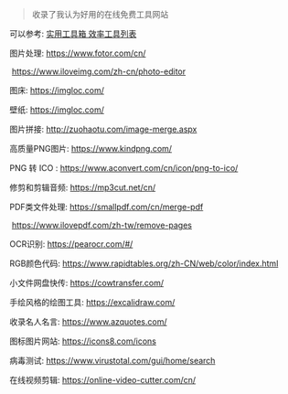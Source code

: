 > 收录了我认为好用的在线免费工具网站

可以参考: [实用工具箱 ](https://csdiy.wiki/必学工具/tools/)    [效率工具列表](http://blog.luckly-mjw.cn/tool-show/index.html)

图片处理: https://www.fotor.com/cn/

​				https://www.iloveimg.com/zh-cn/photo-editor

图床: https://imgloc.com/

壁纸: https://imgloc.com/

图片拼接: http://zuohaotu.com/image-merge.aspx

高质量PNG图片: https://www.kindpng.com/

PNG 转 ICO : https://www.aconvert.com/cn/icon/png-to-ico/

修剪和剪辑音频: https://mp3cut.net/cn/

PDF类文件处理: https://smallpdf.com/cn/merge-pdf 

​						   https://www.ilovepdf.com/zh-tw/remove-pages

OCR识别: https://pearocr.com/#/

RGB颜色代码: https://www.rapidtables.org/zh-CN/web/color/index.html

小文件网盘快传: https://cowtransfer.com/

手绘风格的绘图工具: https://excalidraw.com/

收录名人名言: https://www.azquotes.com/

图标图片网站: https://icons8.com/icons

病毒测试: https://www.virustotal.com/gui/home/search

在线视频剪辑: https://online-video-cutter.com/cn/